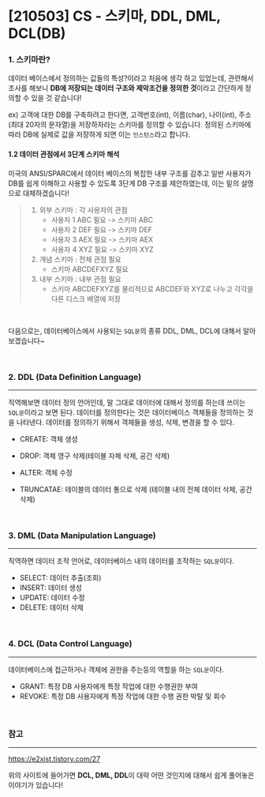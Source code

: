# [210503] CS - 스키마, DDL, DML, DCL(DB)

### 1. 스키마란?

데이터 베이스에서 정의하는 값들의 특성?이라고 처음에 생각 하고 있었는데, 관련해서 조사를 해보니 **DB에 저장되는 데이터 구조와 제악조건을 정의한 것**이라고 간단하게 정의할 수 있을 것 같습니다!

ex) 고객에 대한 DB를 구축하려고 한다면, 고객번호(int), 이름(char), 나이(int), 주소(최대 20자의 문자열)을 저장하자라는 스키마를 정의할 수 있습니다. 정의된 스키마에 따라 DB에 실제로 값을 저장하게 되면 이는 `인스턴스`라고 합니다.



#### 1.2 데이터 관점에서 3단계 스키마 해석

미국의 ANSI/SPARC에서 데이터 베이스의 복잡한 내부 구조를 감추고 일반 사용자가 DB를 쉽게 이해하고 사용할 수 있도록 3단계 DB 구조를 제안하였는데, 이는 밑의 설명으로 대체하겠습니다!



> 1. 외부 스키마 : 각 사용자의 관점
>    - 사용자 1 ABC 필요 -> 스키마 ABC
>    - 사용자 2 DEF 필요 -> 스키마 DEF
>    - 사용자 3 AEX 필요 -> 스키마 AEX
>    - 사용자 4 XYZ 필요 -> 스키마 XYZ
> 2. 개념 스키마 : 전체 관점 필요
>    - 스키마 ABCDEFXYZ 필요
> 3. 내부 스키마 : 내부 관점 필요
>    - 스키마 ABCDEFXYZ를 물리적으로 ABCDEF와 XYZ로 나누고 각각을 다른 디스크 배열에 저장



<br>

다음으로는, 데이터베이스에서 사용되는 `SQL문`의 종류 DDL, DML, DCL에 대해서 알아보겠습니다~

<br>

### 2. DDL (Data Definition Language)

---

직역해보면 데이터 정의 언어인데, 말 그대로 데이터에 대해서 정의를 하는데 쓰이는 `SQL문`이라고 보면 된다. 데이터를 정의한다는 것은 데이터베이스 객체들을 정의하는 것을 나타낸다. 데이터를 정의하기 위해서 객체들을 생성, 삭제, 변경을 할 수 있다.

- CREATE: 객체 생성
- DROP: 객체 영구 삭제(테이블 자체 삭제, 공간 삭제)

- ALTER: 객체 수정
- TRUNCATAE: 테이블의 데이터 통으로 삭제 (테이블 내의 전체 데이터 삭제, 공간 삭제)

<br>

### 3. DML (Data Manipulation Language)

---

직역하면 데이터 조작 언어로, 데이터베이스 내의 데이터를 조작하는 `SQL문`이다.

- SELECT: 데이터 추출(조회)
- INSERT: 데이터 생성
- UPDATE: 데이터 수정
- DELETE: 데이터 삭제

<br>

### 4. DCL (Data Control Language)

---

데이터베이스에 접근하거나 객체에 권한을 주는등의 역할을 하는 `SQL문`이다.

- GRANT: 특정 DB 사용자에게 특정 작업에 대한 수행권한 부여
- REVOKE: 특정 DB 사용자에게 특정 작업에 대한 수행 권한 박탈 및 회수


<br>


### 참고

---

https://e2xist.tistory.com/27

위의 사이트에 들어가면 **DCL, DML, DDL**이 대략 어떤 것인지에 대해서 쉽게 풀어놓은 이야기가 있습니다!
